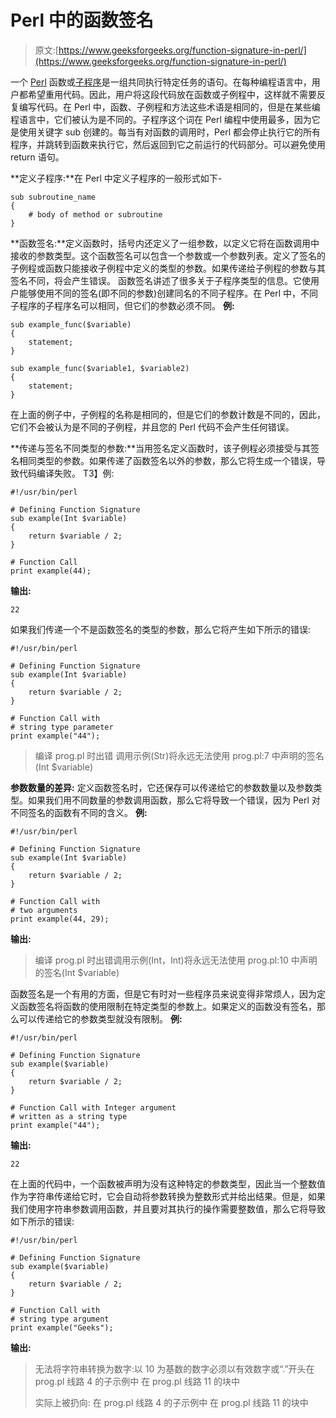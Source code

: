 # Perl 中的函数签名

> 原文:[https://www.geeksforgeeks.org/function-signature-in-perl/](https://www.geeksforgeeks.org/function-signature-in-perl/)

一个 [Perl](https://www.geeksforgeeks.org/introduction-to-perl/) 函数或[子程序](https://www.geeksforgeeks.org/perl-subroutines-or-functions/)是一组共同执行特定任务的语句。在每种编程语言中，用户都希望重用代码。因此，用户将这段代码放在函数或子例程中，这样就不需要反复编写代码。在 Perl 中，函数、子例程和方法这些术语是相同的，但是在某些编程语言中，它们被认为是不同的。子程序这个词在 Perl 编程中使用最多，因为它是使用关键字 sub 创建的。每当有对函数的调用时，Perl 都会停止执行它的所有程序，并跳转到函数来执行它，然后返回到它之前运行的代码部分。可以避免使用 return 语句。

**定义子程序:**在 Perl 中定义子程序的一般形式如下-

```
sub subroutine_name
{
    # body of method or subroutine
}

```

**函数签名:**定义函数时，括号内还定义了一组参数，以定义它将在函数调用中接收的参数类型。这个函数签名可以包含一个参数或一个参数列表。定义了签名的子例程或函数只能接收子例程中定义的类型的参数。如果传递给子例程的参数与其签名不同，将会产生错误。
函数签名讲述了很多关于子程序类型的信息。它使用户能够使用不同的签名(即不同的参数)创建同名的不同子程序。在 Perl 中，不同子程序的子程序名可以相同，但它们的参数必须不同。
**例:**

```
sub example_func($variable)
{
    statement;
}

sub example_func($variable1, $variable2)
{
    statement;
}
```

在上面的例子中，子例程的名称是相同的，但是它们的参数计数是不同的，因此，它们不会被认为是不同的子例程，并且您的 Perl 代码不会产生任何错误。

**传递与签名不同类型的参数:**当用签名定义函数时，该子例程必须接受与其签名相同类型的参数。如果传递了函数签名以外的参数，那么它将生成一个错误，导致代码编译失败。
T3】例:

```
#!/usr/bin/perl

# Defining Function Signature
sub example(Int $variable)
{
    return $variable / 2;
}

# Function Call
print example(44);
```

**输出:**

```
22
```

如果我们传递一个不是函数签名的类型的参数，那么它将产生如下所示的错误:

```
#!/usr/bin/perl

# Defining Function Signature
sub example(Int $variable)
{
    return $variable / 2;
}

# Function Call with 
# string type parameter
print example("44");
```

> 编译 prog.pl 时出错
> 调用示例(Str)将永远无法使用 prog.pl:7 中声明的签名(Int $variable)

**参数数量的差异:**
定义函数签名时，它还保存可以传递给它的参数数量以及参数类型。如果我们用不同数量的参数调用函数，那么它将导致一个错误，因为 Perl 对不同签名的函数有不同的含义。
**例:**

```
#!/usr/bin/perl

# Defining Function Signature
sub example(Int $variable)
{
    return $variable / 2;
}

# Function Call with 
# two arguments
print example(44, 29);
```

**输出:**

> 编译 prog.pl
> 时出错调用示例(Int，Int)将永远无法使用 prog.pl:10 中声明的签名(Int $variable)

函数签名是一个有用的方面，但是它有时对一些程序员来说变得非常烦人，因为定义函数签名将函数的使用限制在特定类型的参数上。如果定义的函数没有签名，那么可以传递给它的参数类型就没有限制。
**例:**

```
#!/usr/bin/perl

# Defining Function Signature
sub example($variable)
{
    return $variable / 2;
}

# Function Call with Integer argument
# written as a string type
print example("44");
```

**输出:**

```
22
```

在上面的代码中，一个函数被声明为没有这种特定的参数类型，因此当一个整数值作为字符串传递给它时，它会自动将参数转换为整数形式并给出结果。但是，如果我们使用字符串参数调用函数，并且要对其执行的操作需要整数值，那么它将导致如下所示的错误:

```
#!/usr/bin/perl

# Defining Function Signature
sub example($variable)
{
    return $variable / 2;
}

# Function Call with 
# string type argument
print example("Geeks");
```

**输出:**

> 无法将字符串转换为数字:以 10 为基数的数字必须以有效数字或“.”开头在 prog.pl 线路 4 的子示例中
> 在 prog.pl 线路 11 的块<unit>中</unit>
> 
> 实际上被扔向:
> 在 prog.pl 线路 4 的子示例中
> 在 prog.pl 线路 11 的块<unit>中</unit>